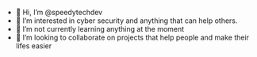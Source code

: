 - 👋 Hi, I’m @speedytechdev
- 👀 I’m interested in cyber security and anything that can help others.
- 🌱 I’m not currently learning anything at the moment
- 💞️ I’m looking to collaborate on projects that help people and make their lifes easier

<!---
speedytechdev/speedytechdev is a ✨ special ✨ repository because its `README.md` (this file) appears on your GitHub profile.
You can click the Preview link to take a look at your changes.
--->
